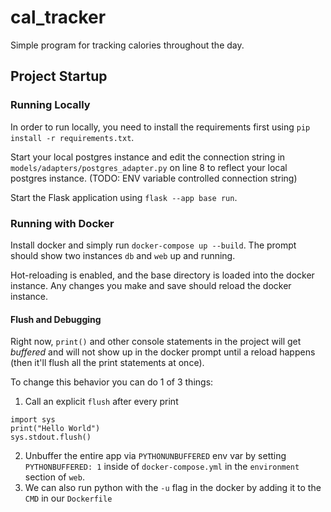 # cal_tracker

Simple program for tracking calories throughout the day.

## Project Startup

### Running Locally
In order to run locally, you need to install the requirements first using `pip install -r requirements.txt`.

Start your local postgres instance and edit the connection string in `models/adapters/postgres_adapter.py` on line 8 to reflect your local postgres instance. (TODO: ENV variable controlled connection string)

Start the Flask application using `flask --app base run`.

### Running with Docker
Install docker and simply run `docker-compose up --build`. The prompt should show two instances `db` and `web` up and running. 

Hot-reloading is enabled, and the base directory is loaded into the docker instance. Any changes you make and save should reload the docker instance. 

#### Flush and Debugging
Right now, `print()` and other console statements in the project will get *buffered* and will not show up in the docker prompt until a reload happens (then it'll flush all the print statements at once).

To change this behavior you can do 1 of 3 things:

1. Call an explicit `flush` after every print
```
import sys
print("Hello World")
sys.stdout.flush()
```
2. Unbuffer the entire app via `PYTHONUNBUFFERED` env var by setting `PYTHONBUFFERED: 1` inside of `docker-compose.yml` in the `environment` section of `web`.
3. We can also run python with the `-u` flag in the docker by adding it to the `CMD` in our `Dockerfile`
